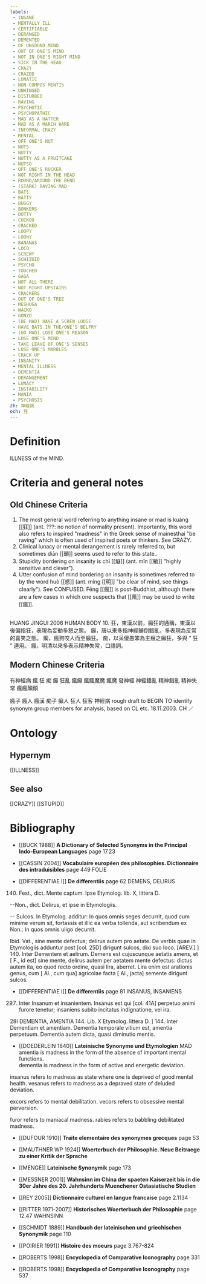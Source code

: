 ```yaml
---
labels: 
 - INSANE
 - MENTALLY ILL
 - CERTIFIABLE
 - DERANGED
 - DEMENTED
 - OF UNSOUND MIND
 - OUT OF ONE'S MIND
 - NOT IN ONE'S RIGHT MIND
 - SICK IN THE HEAD
 - CRAZY
 - CRAZED
 - LUNATIC
 - NON COMPOS MENTIS
 - UNHINGED
 - DISTURBED
 - RAVING
 - PSYCHOTIC
 - PSYCHOPATHIC
 - MAD AS A HATTER
 - MAD AS A MARCH HARE
 - INFORMAL CRAZY
 - MENTAL
 - OFF ONE'S NUT
 - NUTS
 - NUTTY
 - NUTTY AS A FRUITCAKE
 - NUTSO
 - OFF ONE'S ROCKER
 - NOT RIGHT IN THE HEAD
 - ROUND/AROUND THE BEND
 - (STARK) RAVING MAD
 - BATS
 - BATTY
 - BUGGY
 - BONKERS
 - DOTTY
 - CUCKOO
 - CRACKED
 - LOOPY
 - LOONY
 - BANANAS
 - LOCO
 - SCREWY
 - SCHIZOID
 - PSYCHO
 - TOUCHED
 - GAGA
 - NOT ALL THERE
 - NOT RIGHT UPSTAIRS
 - CRACKERS
 - OUT OF ONE'S TREE
 - MESHUGA
 - WACKO
 - GONZO
 - (BE MAD) HAVE A SCREW LOOSE
 - HAVE BATS IN THE/ONE'S BELFRY
 - (GO MAD) LOSE ONE'S REASON
 - LOSE ONE'S MIND
 - TAKE LEAVE OF ONE'S SENSES
 - LOSE ONE'S MARBLES
 - CRACK UP
 - INSANITY
 - MENTAL ILLNESS
 - DEMENTIA
 - DERANGEMENT
 - LUNACY
 - INSTABILITY
 - MANIA
 - PSYCHOSIS
zh: 神經病
och: 狂
---
```


# Definition
ILLNESS of the MIND.
# Criteria and general notes
## Old Chinese Criteria
1. The most general word referring to anything insane or mad is kuáng [[狂]] (ant. ???: no notion of normality present). Importantly, this word also refers to inspired "madness" in the Greek sense of mainesthai "be raving" which is often used of inspired poets or thinkers. See CRAZY.
2. Clinical lunacy or mental derangement is rarely referred to, but sometimes diān [[顛]] seems used to refer to this state..
3. Stupidity bordering on insanity is chī [[癡]] (ant. mǐn [[敏]] "highly sensitive and clever").
4. Utter confusion of mind bordering on insanity is sometimes referred to by the word huò [[惑]] (ant. míng [[明]] "be clear of mind, see things clearly"). See CONFUSED.
Fēng [[瘋]] is post-Buddhist, although there are a few cases in which one suspects that [[風]] may be used to write [[瘋]].
## 
HUANG JINGUI 2006
HUMAN BODY 10.
狂，東漢以前，癲狂的通稱，東漢以後偏指狂，表現為妄動多怒之態。
癲，唐以來多指神經顛倒錯亂，多表現為反常的喜笑之態。
瘈，瘋狗咬人而至癲狂。
痴，以呆傻愚笨為主癥之癲狂，多與 “ 狂 ” 連用。
瘋，明清以來多表示精神失常，口語詞。
## Modern Chinese Criteria
有神經病
瘋
狂
痴
癲
狂亂
瘋癲
瘋瘋魔魔
瘋魔
發神經
神經錯亂
精神錯亂
精神失常
瘋瘋顛顛

瘋子
瘋人
瘋漢
痴子
癲人
狂人
狂客
神經病
rough draft to BEGIN TO identify synonym group members for analysis, based on CL etc. 18.11.2003. CH ／
# Ontology

## Hypernym
[[ILLNESS]]
## See also
[[CRAZY]]
[[STUPID]]
# Bibliography
- [[BUCK 1988]]
**A Dictionary of Selected Synonyms in the Principal Indo-European Languages** page 17.23

- [[CASSIN 2004]]
**Vocabulaire européen des philosophies. Dictionnaire des intraduisibles** page 449
FOLIE
- [[DIFFERENTIAE I]]
**De differentiis** page 62
DEMENS, DELIRUS
140. Fest., dict. Mente captum. Ipse Etymolog. lib. X, littera D.

--Non., dict. Delirus, et ipse in Etymologiis.

-- Sulcos. In Etymolog. additur: In quos omnis seges decurrit, quod cum minime verum sit, fortassis et illic ea verba tollenda, aut scribendum ex Non.: In quos omnis uligo decurrit.

Ibid. Vat., sine mente defectus; delirus autem pro aetate. De verbis quae in Etymologiis adduntur post [col. 25D] dirigunt sulcos, dixi suo loco. [AREV.]
]
140. Inter Dementem et aelirum. Demens est cujuscunque aetatis amens, et [ F., id est] sine mente, delirus autem per aetatem mente defectus: dictus autem ita, eo quod recto ordine, quasi lira, aberret. Lira enim est arationis genus, cum [ Al., cum qua] agricolae facta [ Al., jacta] semente dirigunt sulcos.
- [[DIFFERENTIAE I]]
**De differentiis** page 81
INSANUS, INSANIENS
297. Inter Insanum et insanientem. Insanus est qui [col. 41A] perpetuo animi furore tenetur; insaniens subito incitatus indignatione, vel ira.

28I
DEMENTIA, AMENTIA
144. Lib. X Etymolog. littera D.
]
144. Inter Dementiam et amentiam. Dementia temporale vitium est, amentia perpetuum. Dementia autem dicta, quasi diminutio mentis.
- [[DOEDERLEIN 1840]]
**Lateinische Synonyme und Etymologien** 
MAD
amentia is madness in the form of the absence of important mental functions.\
dementia is madness in the form of active and energetic deviation.

insanus refers to madness as state where one is deprived of good mental health.
vesanus refers to madness as a depraved state of deluded deviation.

excors refers to mental debilitation.
vecors refers to obsessive mental perversion.

furor refers to maniacal madness.
rabies refers to babbling debilitated madness.
- [[DUFOUR 1910]]
**Traite elementaire des synonymes grecques** page 53

- [[MAUTHNER WP 1924]]
**Woerterbuch der Philosophie. Neue Beitraege zu einer Kritik der Sprache** 

- [[MENGE]]
**Lateinische Synonymik** page 173

- [[MESSNER 2001]]
**Wahnsinn im China der spaeten Kaiserzeit bis in die 30er Jahre des 20. Jahrhunderts Muenchener Ostasiatische Studien** 

- [[REY 2005]]
**Dictionnaire culturel en langue francaise** page 2.1134

- [[RITTER 1971-2007]]
**Historisches Woerterbuch der Philosophie** page 12.47
WAHNSINN
- [[SCHMIDT 1889]]
**Handbuch der lateinischen und griechischen Synonymik** page 110

- [[POIRIER 1991]]
**Histoire des moeurs** page 3.767-824

- [[ROBERTS 1998]]
**Encyclopedia of Comparative Iconography** page 331

- [[ROBERTS 1998]]
**Encyclopedia of Comparative Iconography** page 537

